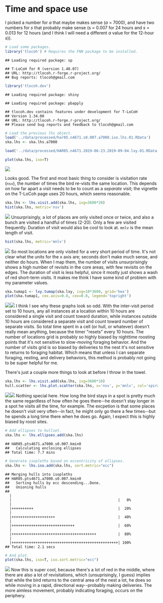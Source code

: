 Time and space use
================

I picked a number for *a* that maybe makes sense (*a* = 7000), and have two numbers for *s* that probably make sense (s = 0.007 for 24 hours and *s* = 0.013 for 12 hours (and I think I will need a different *a* value for the 12-hour *s*)).

``` r
# Load some packages.
library('tlocoh') # Requires the FNN package to be installed.
```

    ## Loading required package: sp

    ## T-LoCoH for R (version 1.40.07)
    ## URL: http://tlocoh.r-forge.r-project.org/
    ## Bug reports: tlocoh@gmail.com

``` r
library('tlocoh.dev')
```

    ## Loading required package: shiny

    ## Loading required package: pbapply

    ## tlocoh.dev contains features under development for T-LoCoH
    ## Version 1.34.00
    ## URL: http://tlocoh.r-forge.r-project.org/
    ## Please send bug reports and feedback to tlocoh@gmail.com

``` r
# Load the previous lhs object.
load('../data/processed/har05.n4671.s0.007.a7000.iso.lhs.01.RData')
ska.lhs <- ska.lhs.a7000

load('../data/processed/HAR05.n4671.2019-06-23.2019-09-04.lxy.01.RData')

plot(ska.lhs, iso=T)
```

![](20200106_time-use_files/figure-markdown_github/unnamed-chunk-2-1.png)

Looks good. The first and most basic thing to consider is visitation rate (`nsv`), the number of times the bird re-vists the same location. This depends on how far apart a visit needs to be to count as a *separate* visit; the vignette on the T-LoCoh page uses 20 hours, which seems reasonable.

``` r
ska.lhs <- lhs.visit.add(ska.lhs, ivg=3600*20)
hist(ska.lhs, metric='nsv')
```

![](20200106_time-use_files/figure-markdown_github/unnamed-chunk-3-1.png) Unsurprisingly, a lot of places are only visited once or twice, and also a bunch are visited a handful of times (2-20). Only a few are visited frequently. Duration of visit would also be cool to look at. `mnlv` is the mean length of visit.

``` r
hist(ska.lhs, metric='mnlv')
```

![](20200106_time-use_files/figure-markdown_github/unnamed-chunk-4-1.png) So most locations are only visited for a very short period of time. It's not clear what the units for the x axis are; seconds don't make much sense, and neither do hours. When I map them, the number of visits unsurprisingly shows a high number of revisits in the core areas, with few revisits on the edges. The duration of visit is less helpful, since it mostly just shows a wash of red short-term visits. It makes me think I have some kind of problem with my parameter values.

``` r
ska.tumap1 <- lxy.tumap(ska.lxy, ivg=10*3600, grid='hex')
plot(ska.tumap1, cex.axis=0.8, cex=0.8, legend='topright')
```

![](20200106_time-use_files/figure-markdown_github/unnamed-chunk-5-1.png)![](20200106_time-use_files/figure-markdown_github/unnamed-chunk-5-2.png) I think I see why these graphs look so odd. With the inter-visit period set to 10 hours, any all instances at a location within 10 hours are considered a single visit and count toward duration, while instances outside 10 hours are considered a separate visit and count toward number of separate visits. So total time spent in a cell (or hull, or whatever) doesn't really mean anything, because the timer "resets" every 10 hours. The number of locations grid is probably so highly biased by nighttime roosting points that it's not sensitive to slow-moving foraging behavior. And the number of visits grid is so biased by deliveries to the nest it's not sensitive to returns to foraging habitat. Which means that unless I can separate foraging, resting, and delivery behaviors, this method is probably not going to be super helpful for me.

There's just a couple more things to look at before I throw in the towel.

``` r
ska.lhs <- lhs.visit.add(ska.lhs, ivg=3600*10)
hull.scatter <- lhs.plot.scatter(ska.lhs, x='nsv', y='mnlv', col='spiral', bg='black')
```

![](20200106_time-use_files/figure-markdown_github/unnamed-chunk-6-1.png)![](20200106_time-use_files/figure-markdown_github/unnamed-chunk-6-2.png) Nothing special here. How long the bird stays in a spot is pretty much the same regardless of how often he goes there--he doesn't stay longer in a spot he visits all the time, for example. The excpetion is that some places he doesn't visit very often--in fact, he might only go there a few times--but he spends a long time there when he does go. Again, I expect this is highly biased by roost sites.

``` r
# Add ellipses to hullset.
ska.lhs <- lhs.ellipses.add(ska.lhs)
```

    ## HAR05.pts4671.a7000.s0.007.kmin0
    ##   Calculating enclosing ellipses 
    ## Total time: 7.7 mins

``` r
# Generate isopleths based on eccentricity of ellipses.
ska.lhs <- lhs.iso.add(ska.lhs, sort.metric="ecc")
```

    ## Merging hulls into isopleths
    ## HAR05.pts4671.a7000.s0.007.kmin0
    ##   Sorting hulls by ecc descending...Done. 
    ##   Unioning hulls 
    ## 
      |                                                       
      |                                                 |   0%
      |                                                       
      |++++++++++                                       |  20%
      |                                                       
      |++++++++++++++++++++                             |  40%
      |                                                       
      |+++++++++++++++++++++++++++++                    |  60%
      |                                                       
      |+++++++++++++++++++++++++++++++++++++++          |  80%
      |                                                       
      |+++++++++++++++++++++++++++++++++++++++++++++++++| 100%
    ## Total time: 2.1 secs

``` r
# And plot.
plot(ska.lhs, iso=T, iso.sort.metric="ecc")
```

![](20200106_time-use_files/figure-markdown_github/unnamed-chunk-7-1.png) Now this is super cool, because there's a lot of red in the middle, where there are also a lot of revisitations, which (unsuprisingly, I guess) implies that while the bird returns to the central area of the nest a lot, he does so while moving in a rapid, directional way--probably making deliveries. The more aimless movement, probably indicating foraging, occurs on the periphery.
